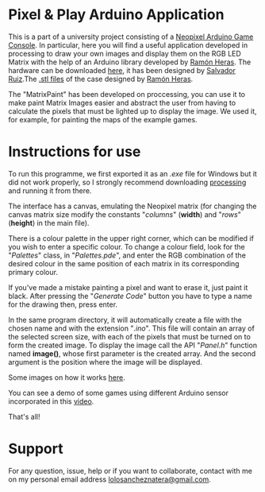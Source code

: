 # Pixel & Play Arduino Application 

This is a part of a university project consisting of a [Neopixel Arduino Game Console](https://www.instructables.com/Arduino-Neopixel-Console/). In particular, here you will find a useful application developed in processing to draw your own images and display them on the RGB LED Matrix with the help of an Arduino library developed by [Ramón Heras](https://github.com/ramonheras). The hardware can be downloaded [here](https://github.com/ramonheras/Pixel-and-Play-Open-Hardware/tree/master/PCB/gerber_files), it has been designed by [Salvador Ruiz](https://github.com/SalRuiSed).The [.stl files](https://github.com/ramonheras/Pixel-and-Play-Open-Hardware/tree/master/3D%20design/STL) of the case designed by [Ramón Heras](https://github.com/ramonheras).

The "MatrixPaint" has been developed on proccessing, you can use it to make paint Matrix Images easier and abstract the user from having to calculate the pixels that must be lighted up to display the image. We used it, for example, for painting the maps of the example games.

# Instructions for use

To run this programme, we first exported it as an *.exe* file for Windows but it did not work properly, so I strongly recommend downloading [processing](https://processing.org/download) and running it from there.

The interface has a canvas, emulating the Neopixel matrix (for changing the canvas matrix size modify the constants "*columns*" (**width**) and "*rows*" (**height**) in the main file).

There is a colour palette in the upper right corner, which can be modified if you wish to enter a specific colour. To change a colour field, look for the "*Palettes*" class, in "*Palettes.pde*", and enter the RGB combination of the desired colour in the same position of each matrix in its corresponding primary colour. 

If you've made a mistake painting a pixel and want to erase it, just paint it black. After pressing the "*Generate Code*" button you have to type a name for the drawing then, press enter.

In the same program directory, it will automatically create a file with the chosen name and with the extension "*.ino*". This file will contain an array of the selected screen size, with each of the pixels that must be turned on to form the created image. To display the image call the API "*Panel.h*" function named **image()**, whose first parameter is the created array. And the second argument is the position where the image will be displayed.

Some images on how it works [here](https://github.com/ManuelSN/Pixel_and_Play_Arduino_Application/tree/main/images).

You can see a demo of some games using different Arduino sensor incorporated in this [video](https://www.youtube.com/watch?v=bXoufN0ipHg).

That's all!

# Support

For any question, issue, help or if you want to collaborate, contact with me on my personal email address lolosancheznatera@gmail.com.



